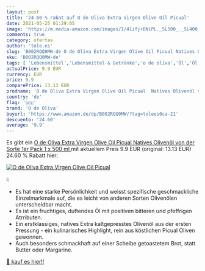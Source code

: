 ```yaml
---
layout: post
title: '24.60 % rabat auf O de Oliva Extra Virgen Olive Oil Picual'
date: 2021-05-25 01:29:05
image: 'https://m.media-amazon.com/images/I/41ifj+DNiPL._SL500_._SL400_.jpg'
comments: true
category: ofertas
author: 'tole.es'
slug: 'B002RQQ0MW-de O de Oliva Extra Virgen Olive Oil Picual Natives Olivenöl...'
sku: 'B002RQQ0MW-de'
tags: [ 'Lebensmittel','Lebensmittel & Getränke','o de oliva','Öl','Öl, Essig & Dressings', ]
actualPrice: 9.9 EUR
currency: EUR
price: 9.9
comparePrice: 13.13 EUR
prodname: 'O de Oliva Extra Virgen Olive Oil Picual  Natives Olivenöl von der Sorte  1er Pack  1 x 500 ml '
country: 'de'
flag: '🇩🇪'
brand: 'O de Oliva'
buyurl: 'https://www.amazon.de/dp/B002RQQ0MW/?tag=tolees0ca-21'
descuento: '24.60'
average: '9.9'
---
```


Es gibt ein [O de Oliva Extra Virgen Olive Oil Picual  Natives Olivenöl von der Sorte  1er Pack  1 x 500 ml ](https://www.amazon.de/dp/B002RQQ0MW/?tag=tolees0ca-21) mit aktuellem Preis 9.9 EUR (original: 13.13 EUR) 24.60 % Rabatt hier:

[![O de Oliva Extra Virgen Olive Oil Picual](https://m.media-amazon.com/images/I/41ifj+DNiPL._SL500_._SL400_.jpg)](https://www.amazon.de/dp/B002RQQ0MW/?tag=tolees0ca-21)

ℹ️:

- Es hat eine starke Persönlichkeit und weisst spezifische geschmackliche Einzelmarkmale auf, die es leicht von anderen Sorten Olivenölen unterscheidbar macht.
- Es ist ein fruchtiges, duftendes Öl mit positiven bitteren und pfeffrigen Atrributen.
- Ein erstklassiges, natives Extra kaltgepresstes Olivenöl aus der ersten Pressung - ein kulinarisches Highlight, rein aus köstlichen Picual Oliven gewonnen.
- Auch besonders schmackhaft auf einer Scheibe getoastetem Brot, statt Butter oder Margarine.

[🛒 kauf es hier!!](https://www.amazon.de/dp/B002RQQ0MW/?tag=tolees0ca-21)
